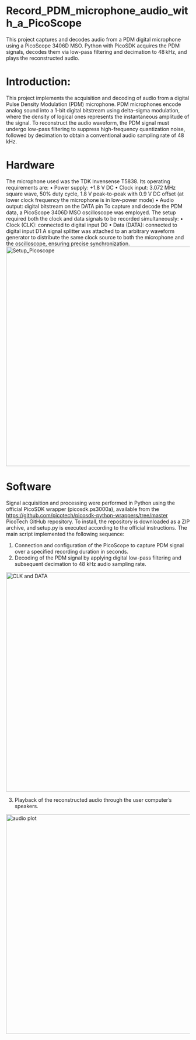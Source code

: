 # Record_PDM_microphone_audio_with_a_PicoScope
This project captures and decodes audio from a PDM digital microphone using a PicoScope 3406D MSO. Python with PicoSDK acquires the PDM signals, decodes them via low-pass filtering and decimation to 48 kHz, and plays the reconstructed audio.

# Introduction:
This project implements the acquisition and decoding of audio from a digital Pulse Density Modulation (PDM) microphone. PDM microphones encode analog sound into a 1-bit digital bitstream using delta–sigma modulation, where the density of logical ones represents the instantaneous amplitude of the signal. To reconstruct the audio waveform, the PDM signal must undergo low-pass filtering to suppress high-frequency quantization noise, followed by decimation to obtain a conventional audio sampling rate of 48 kHz.

# Hardware
The microphone used was the TDK Invensense T5838. Its operating requirements are:
•	Power supply: +1.8 V DC
•	Clock input: 3.072 MHz square wave, 50% duty cycle, 1.8 V peak-to-peak with 0.9 V DC offset (at lower clock frequency the microphone is in low-power mode)
•	Audio output: digital bitstream on the DATA pin
To capture and decode the PDM data, a PicoScope 3406D MSO oscilloscope was employed. The setup required both the clock and data signals to be recorded simultaneously:
•	Clock (CLK): connected to digital input D0
•	Data (DATA): connected to digital input D1
A signal splitter was attached to an arbitrary waveform generator to distribute the same clock source to both the microphone and the oscilloscope, ensuring precise synchronization.
<img width="600" alt="Setup_Picoscope" src="https://github.com/user-attachments/assets/e10966df-4bf1-4d79-afbb-794c4fdec925" />


# Software
Signal acquisition and processing were performed in Python using the official PicoSDK wrapper (picosdk.ps3000a), available from the https://github.com/picotech/picosdk-python-wrappers/tree/master  PicoTech GitHub repository. To install, the repository is downloaded as a ZIP archive, and setup.py is executed according to the official instructions.
The main script implemented the following sequence:
1.	Connection and configuration of the PicoScope to capture PDM signal over a specified recording duration in seconds.
2.	Decoding of the PDM signal by applying digital low-pass filtering and subsequent decimation to 48 kHz audio sampling rate.
<img width="600"  alt="CLK and DATA" src="https://github.com/user-attachments/assets/15c5c07a-1f4d-4ae4-9fc7-119d8f957c58" />

3.	Playback of the reconstructed audio through the user computer’s speakers.
<img width="600"  alt="audio plot" src="https://github.com/user-attachments/assets/dcf52813-9972-4f20-8b61-8532db03547b" />

